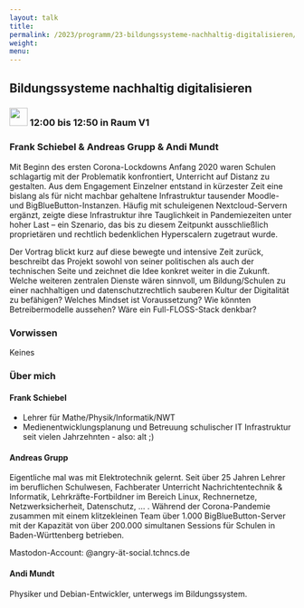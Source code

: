 ```yaml
---
layout: talk
title:
permalink: /2023/programm/23-bildungssysteme-nachhaltig-digitalisieren/
weight:
menu:
---
```

## Bildungssysteme nachhaltig digitalisieren

### <img height = "32" src="../../../images/talk.svg"> 12:00 bis 12:50 in Raum V1

### Frank Schiebel & Andreas Grupp & Andi Mundt

Mit Beginn des ersten Corona-Lockdowns Anfang 2020 waren Schulen schlagartig mit der Problematik konfrontiert, Unterricht auf Distanz zu gestalten. Aus dem Engagement Einzelner entstand in kürzester Zeit eine bislang als für nicht machbar gehaltene Infrastruktur tausender Moodle- und BigBlueButton-Instanzen. Häufig mit schuleigenen Nextcloud-Servern ergänzt, zeigte diese Infrastruktur ihre Tauglichkeit in Pandemiezeiten unter hoher Last – ein Szenario, das bis zu diesem Zeitpunkt ausschließlich proprietären und rechtlich bedenklichen Hyperscalern zugetraut wurde.

Der Vortrag blickt kurz auf diese bewegte und intensive Zeit zurück, beschreibt das Projekt sowohl von seiner politischen als auch der technischen Seite und zeichnet die Idee konkret weiter in die Zukunft. Welche weiteren zentralen Dienste wären sinnvoll, um Bildung/Schulen zu einer nachhaltigen und datenschutzrechtlich sauberen Kultur der Digitalität zu befähigen? Welches Mindset ist Voraussetzung? Wie könnten Betreibermodelle aussehen? Wäre ein Full-FLOSS-Stack denkbar?

### Vorwissen

Keines

### Über mich

#### Frank Schiebel

* Lehrer für Mathe/Physik/Informatik/NWT  
* Medienentwicklungsplanung  und Betreuung schulischer IT Infrastruktur seit vielen Jahrzehnten - also: alt ;)

#### Andreas Grupp

Eigentliche mal was mit Elektrotechnik gelernt. Seit über 25 Jahren Lehrer im beruflichen Schulwesen, Fachberater Unterricht Nachrichtentechnik & Informatik, Lehrkräfte-Fortbildner im Bereich Linux, Rechnernetze, Netzwerksicherheit, Datenschutz, … . Während der Corona-Pandemie zusammen mit einem klitzekleinen Team über 1.000 BigBlueButton-Server mit der Kapazität von über 200.000 simultanen Sessions für Schulen in Baden-Württenberg betrieben.

Mastodon-Account: @angry-ät-social.tchncs.de

#### Andi Mundt

Physiker und Debian-Entwickler, unterwegs im Bildungssystem.

